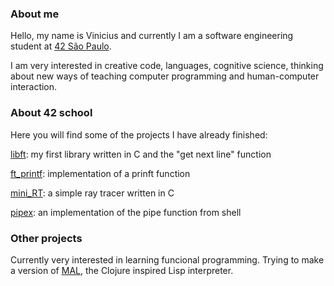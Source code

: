 ### About me

Hello, my name is Vinicius and currently I am a software engineering student at [42 São Paulo](https://www.42sp.org.br/).

I am very interested in creative code, languages, cognitive science, thinking about new ways of teaching computer programming and human-computer interaction.

### About 42 school

Here you will find some of the projects I have already finished:

[libft](https://github.com/viniseneda/libft): my first library written in C and the "get next line" function

[ft_printf](https://github.com/viniseneda/ft_printf): implementation of a prinft function

[mini_RT](https://github.com/viniseneda/miniRT): a simple ray tracer written in C

[pipex](https://github.com/viniseneda/pipex): an implementation of the pipe function from shell

### Other projects

Currently very interested in learning funcional programming. Trying to make a version of [MAL](https://github.com/kanaka/mal), the Clojure inspired Lisp interpreter.


<!--
**viniseneda/viniseneda** is a ✨ _special_ ✨ repository because its `README.md` (this file) appears on your GitHub profile.

Here are some ideas to get you started:

- 🔭 I’m currently working on ...
- 🌱 I’m currently learning ...
- 👯 I’m looking to collaborate on ...
- 🤔 I’m looking for help with ...
- 💬 Ask me about ...
- 📫 How to reach me: ...
- 😄 Pronouns: ...
- ⚡ Fun fact: ...
-->
